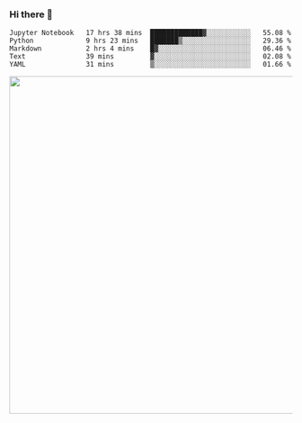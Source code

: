 ### Hi there 👋

<!--START_SECTION:waka-->
```text
Jupyter Notebook   17 hrs 38 mins  █████████████▓░░░░░░░░░░░   55.08 % 
Python             9 hrs 23 mins   ███████▒░░░░░░░░░░░░░░░░░   29.36 % 
Markdown           2 hrs 4 mins    █▓░░░░░░░░░░░░░░░░░░░░░░░   06.46 % 
Text               39 mins         ▓░░░░░░░░░░░░░░░░░░░░░░░░   02.08 % 
YAML               31 mins         ▒░░░░░░░░░░░░░░░░░░░░░░░░   01.66 % 
```
<!--END_SECTION:waka-->

<img src="https://wakatime.com/share/@QuantumA/fc1cfcd9-4c6f-41e9-9c18-f86f6df42a11.svg?sanitize=true" width="600">

<!--
**QuantumA/QuantumA** is a ✨ _special_ ✨ repository because its `README.md` (this file) appears on your GitHub profile.

Here are some ideas to get you started:

- 🔭 I’m currently working on ...
- 🌱 I’m currently learning ...
- 👯 I’m looking to collaborate on ...
- 🤔 I’m looking for help with ...
- 💬 Ask me about ...
- 📫 How to reach me: ...
- 😄 Pronouns: ...
- ⚡ Fun fact: ...
-->
